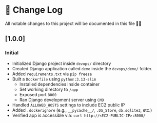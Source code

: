 # 📄 Change Log

All notable changes to this project will be documented in this file 🙌🏽

## [1.0.0]
### Initial
- Initialized Django project inside `devops/` directory
- Created Django application called `demo` inside the `devops/demo/` folder.
- Added `requirements.txt` via `pip freeze`
- Built a `Dockerfile` using `python:3.13-slim`
  - Installed dependencies inside container
  - Set working directory to `/app`
  - Exposed port `8000`
  - Ran Django development server using `CMD`
- Handled `ALLOWED_HOSTS` settings to include EC2 public IP
- Added `.dockerignore` (e.g., `__pycache__/`, `.DS_Store`, `db.sqlite3`, etc.)
- Verified app is accessible via: `curl http://<EC2-PUBLIC-IP>:8000/`
